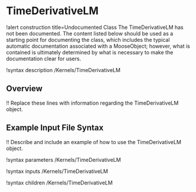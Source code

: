 # TimeDerivativeLM

!alert construction title=Undocumented Class
The TimeDerivativeLM has not been documented. The content listed below should be used as a starting point for
documenting the class, which includes the typical automatic documentation associated with a
MooseObject; however, what is contained is ultimately determined by what is necessary to make the
documentation clear for users.

!syntax description /Kernels/TimeDerivativeLM

## Overview

!! Replace these lines with information regarding the TimeDerivativeLM object.

## Example Input File Syntax

!! Describe and include an example of how to use the TimeDerivativeLM object.

!syntax parameters /Kernels/TimeDerivativeLM

!syntax inputs /Kernels/TimeDerivativeLM

!syntax children /Kernels/TimeDerivativeLM
